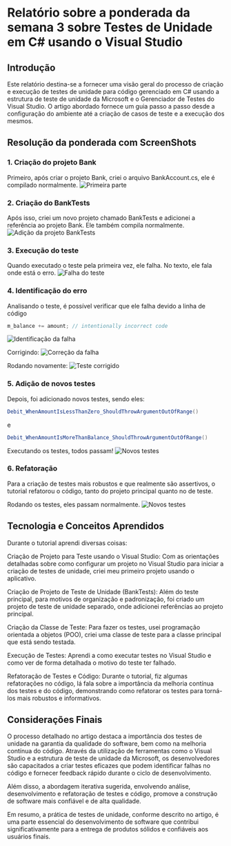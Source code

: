 # Relatório sobre a ponderada da semana 3 sobre Testes de Unidade em C# usando o Visual Studio

## Introdução
Este relatório destina-se a fornecer uma visão geral do processo de criação e execução de testes de unidade para código gerenciado em C# usando a estrutura de teste de unidade da Microsoft e o Gerenciador de Testes do Visual Studio. O artigo abordado fornece um guia passo a passo desde a configuração do ambiente até a criação de casos de teste e a execução dos mesmos.

## Resolução da ponderada com ScreenShots

### 1. Criação do projeto Bank
Primeiro, após criar o projeto Bank, criei o arquivo BankAccount.cs, ele é compilado normalmente.
![Primeira parte](assets/primeira-parte.png)

### 2. Criação do BankTests
Após isso, criei um novo projeto chamado BankTests e adicionei a referência ao projeto Bank. Ele também compila normalmente.
![Adição da projeto BankTests](assets/adicao-da-testes.png)

### 3. Execução do teste
Quando executado o teste pela primeira vez, ele falha. No texto, ele fala onde está o erro.
![Falha do teste](assets/falha-teste.png)


### 4. Identificação do erro
Analisando o teste, é possível verificar que ele falha devido a linha de código 
```csharp
m_balance += amount; // intentionally incorrect code
```
![Identificação da falha](assets/identificacao-da-falha.png)

Corrigindo:
![Correção da falha](assets/correcao-da-falha.png)

Rodando novamente:
![Teste corrigido](assets/teste-corrigido.png)

### 5. Adição de novos testes
Depois, foi adicionado novos testes, sendo eles:
```csharp
Debit_WhenAmountIsLessThanZero_ShouldThrowArgumentOutOfRange()
``` 
e
```csharp
Debit_WhenAmountIsMoreThanBalance_ShouldThrowArgumentOutOfRange()
``` 
Executando os testes, todos passam!
![Novos testes](assets/novos-testes-passando.png)


### 6. Refatoração
Para a criação de testes mais robustos e que realmente são assertivos, o tutorial refatorou o código, tanto do projeto principal quanto no de teste.

Rodando os testes, eles passam normalmente.
![Novos testes](assets/testes-refatorados.png)


## Tecnologia e Conceitos Aprendidos
Durante o tutorial aprendi diversas coisas:

Criação de Projeto para Teste usando o Visual Studio: Com as orientações detalhadas sobre como configurar um projeto no Visual Studio para iniciar a criação de testes de unidade, criei meu primeiro projeto usando o aplicativo.

Criação de Projeto de Teste de Unidade (BankTests): Além do teste principal, para motivos de organização e padronização, foi criado um projeto de teste de unidade separado, onde adicionei referências ao projeto principal.

Criação da Classe de Teste: Para fazer os testes, usei programação orientada a objetos (POO), criei uma classe de teste para a classe principal que está sendo testada.

Execução de Testes: Aprendi a como executar testes no Visual Studio e como ver de forma detalhada o motivo do teste ter falhado.

Refatoração de Testes e Código: Durante o tutorial, fiz algumas refatorações no código, lá fala sobre a importância da melhoria contínua dos testes e do código, demonstrando como refatorar os testes para torná-los mais robustos e informativos.

## Considerações Finais
O processo detalhado no artigo destaca a importância dos testes de unidade na garantia da qualidade do software, bem como na melhoria contínua do código. Através da utilização de ferramentas como o Visual Studio e a estrutura de teste de unidade da Microsoft, os desenvolvedores são capacitados a criar testes eficazes que podem identificar falhas no código e fornecer feedback rápido durante o ciclo de desenvolvimento.

Além disso, a abordagem iterativa sugerida, envolvendo análise, desenvolvimento e refatoração de testes e código, promove a construção de software mais confiável e de alta qualidade.

Em resumo, a prática de testes de unidade, conforme descrito no artigo, é uma parte essencial do desenvolvimento de software que contribui significativamente para a entrega de produtos sólidos e confiáveis aos usuários finais.